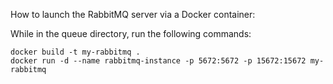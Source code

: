 How to launch the RabbitMQ server via a Docker container:

While in the queue directory, run the following commands:

```
docker build -t my-rabbitmq .
docker run -d --name rabbitmq-instance -p 5672:5672 -p 15672:15672 my-rabbitmq
```
